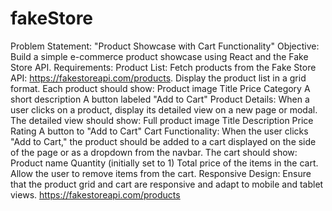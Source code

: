 # fakeStore
Problem Statement: "Product Showcase with Cart Functionality"
Objective: Build a simple e-commerce product showcase using React and the Fake Store API.
Requirements:
Product List:
Fetch products from the Fake Store API: https://fakestoreapi.com/products.
Display the product list in a grid format. Each product should show:
Product image
Title
Price
Category
A short description
A button labeled "Add to Cart"
Product Details:
When a user clicks on a product, display its detailed view on a new page or modal. The detailed view should show:
Full product image
Title
Description
Price
Rating
A button to "Add to Cart"
Cart Functionality:
When the user clicks "Add to Cart," the product should be added to a cart displayed on the side of the page or as a dropdown from the navbar.
The cart should show:
Product name
Quantity (initially set to 1)
Total price of the items in the cart.
Allow the user to remove items from the cart.
Responsive Design:
Ensure that the product grid and cart are responsive and adapt to mobile and tablet views.
https://fakestoreapi.com/products
